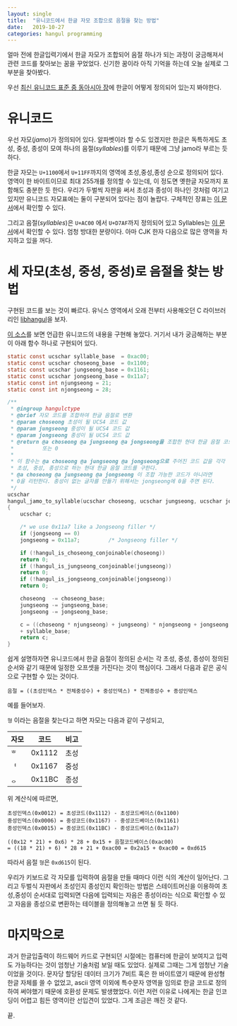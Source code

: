 ```yaml
---
layout: single
title:  "유니코드에서 한글 자모 조합으로 음절을 찾는 방법"
date:   2019-10-27
categories: hangul programming
---
```


얼마 전에 한글입력기에서 한글 자모가 조합되어 음절 하나가 되는 과정이
궁금해져서 관련 코드를 찾아보는 꿈을 꾸었었다. 신기한 꿈이라 아직 기억을
하는데 오늘 실제로 그 부분을 찾아봤다.

우선 [최신 유니코드 표준 중 동아시아 장](https://www.unicode.org/versions/Unicode12.0.0/ch18.pdf "Unicode12.0.0 chapter18")에 한글이 어떻게 정의되어 있는지 봐야한다. 


# 유니코드

우선 자모(*jamo*)가 정의되어 있다. 알파벳이라 할 수도 있겠지만 한글은
독특하게도 초성, 중성, 종성이 모여 하나의 음절(*syllables*)를 이루기
때문에 그냥 jamo라 부르는 듯 하다.

한글 자모는 `U+1100`에서 `U+11FF`까지의 영역에 초성,중성,종성 순으로
정의되어 있다. 영역이 한 바이트이므로 최대 255개를 정의할 수 있는데,
이 정도면 옛한글 자모까지 포함해도 충분한 듯 한다. 우리가 두벌씩
자판을 써서 초성과 종성이 하나인 것처럼 여기고 있지만 유니코드
자모표에는 둘이 구분되어 있다는 점이 놀랍다. 구체적인 장표는 
[이 문서](https://www.unicode.org/charts/PDF/U1100.pdf)에서 확인할 수 있다.

그리고 음절(*syllables*)은 `U+AC00` 에서 `U+D7AF`까지 정의되어 있고
Syllables는 [이 문서](https://www.unicode.org/charts/PDF/UAC00.pdf)에서 확인할 수
있다. 엄청 방대한 분량이다. 아마 CJK 한자 다음으로 많은 영역을
차지하고 있을 꺼다.


# 세 자모(초성, 중성, 중성)로 음절을 찾는 방법

구현된 코드를 보는 것이 빠르다. 유닉스 영역에서 오래 전부터 사용해오던
C 라이브러리인 [libhangul](https://github.com/libhangul/libhangul)을
보자.

[이 소스](https://github.com/libhangul/libhangul/blob/master/hangul/hangulctype.c)를
보면 언급한 유니코드의 내용을 구현해 놓았다. 거기서 내가 궁금해하는
부분이 아래 함수 하나로 구현되어 있다.

```c
static const ucschar syllable_base  = 0xac00;
static const ucschar choseong_base  = 0x1100;
static const ucschar jungseong_base = 0x1161;
static const ucschar jongseong_base = 0x11a7;
static const int njungseong = 21;
static const int njongseong = 28;

/**
 * @ingroup hangulctype
 * @brief 자모 코드를 조합하여 한글 음절로 변환
 * @param choseong 초성이 될 UCS4 코드 값
 * @param jungseong 중성이 될 UCS4 코드 값
 * @param jongseong 종성이 될 UCS4 코드 값
 * @return @a choseong @a jungseong @a jongseong을 조합한 현대 한글 음절 코드,
 *         또는 0
 *
 * 이 함수는 @a choseong @a jungseong @a jongseong으로 주어진 코드 값을 각각
 * 초성, 중성, 종성으로 하는 현대 한글 음절 코드를 구한다.
 * @a choseong @a jungseong @a jongseong 이 조합 가능한 코드가 아니라면 
 * 0을 리턴한다. 종성이 없는 글자를 만들기 위해서는 jongseong에 0을 주면 된다.
 */
ucschar
hangul_jamo_to_syllable(ucschar choseong, ucschar jungseong, ucschar jongseong)
{
    ucschar c;

    /* we use 0x11a7 like a Jongseong filler */
    if (jongseong == 0)
	jongseong = 0x11a7;         /* Jongseong filler */

    if (!hangul_is_choseong_conjoinable(choseong))
	return 0;
    if (!hangul_is_jungseong_conjoinable(jungseong))
	return 0;
    if (!hangul_is_jongseong_conjoinable(jongseong))
	return 0;

    choseong  -= choseong_base;
    jungseong -= jungseong_base;
    jongseong -= jongseong_base;

    c = ((choseong * njungseong) + jungseong) * njongseong + jongseong
	+ syllable_base;
    return c;
}
```

쉽게 설명하자면 유니코드에서 한글 음절이 정의된 순서는 각 초성, 중성,
종성이 정의된 순서와 같기 때문에 일정한 오프셋을 가진다는 것이
핵심이다. 그래서 다음과 같은 공식으로 구현할 수 있는 것이다.

	음절 = ((초성인덱스 * 전체중성수) + 중성인덱스) * 전체종성수 + 종성인덱스

예를 들어보자.

`형` 이라는 음절을 찾는다고 하면 자모는 다음과 같이 구성되고,

| 자모 | 코드   | 비고 |
| ---- | ------ | ---- |
| `ᄒ` | 0x1112 | 초성 |
| `ᅧ` | 0x1167 | 중성 | 
| `ᆼ` | 0x11BC | 종성 |

위 계산식에 따르면, 

	초성인덱스(0x0012) = 초성코드(0x1112) - 초성코드베이스(0x1100)
	중성인덱스(0x0006) = 중성코드(0x1167) - 중성코드베이스(0x1161)
	종성인덱스(0x0015) = 종성코드(0x11BC) - 종성코드베이스(0x11a7)
	
	((0x12 * 21) + 0x6) * 28 + 0x15 + 음절코드베이스(0xac00)
	= ((18 * 21) + 6) * 28 + 21 + 0xac00 = 0x2a15 + 0xac00 = 0xd615

따라서 음절 `형`은 `0xd615`이 된다.

우리가 키보드로 각 자모를 입력하여 음절을 만들 때마다 이런 식의 계산이
일어난다.  그리고 두벌식 자판에서 초성인지 종성인지 확인하는 방법은
스테이트머신을 이용하여 초성,중성이 순서대로 입력되면 다음에 입력되는
자음은 종성이라는 식으로 확인할 수 있고 자음을 종성으로 변환하는
테이블을 정의해놓고 쓰면 될 듯 하다.


# 마지막으로

과거 한글입출력이 하드웨어 카드로 구현되던 시절에는 컴퓨터에 한글이
보여지고 입력도 가능하다는 것이 엄청난 기술처럼 보일 때도
있었다. 실제로 그때는 그게 엄청난 기술이었을 것이다. 문자당 할당된
데이터 크기가 7비트 혹은 한 바이트였기 때문에 완성형 한글 자체를 쓸 수
없었고, ascii 영역 이외에 특수문자 영역을 임의로 한글 코드로 정의하여
써야했기 때문에 호환성 문제도 발생했었다. 이런 저런 이유로 나에게는
한글 인코딩이 어렵고 힘든 영역이란 선입견이 있었다. 그게 조금은 깨진
것 같다.

끝.
